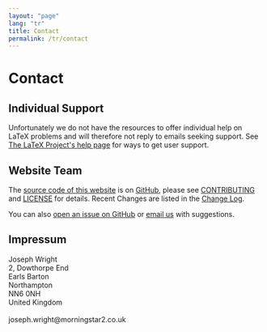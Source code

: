 ```yaml
---
layout: "page"
lang: "tr"
title: Contact
permalink: /tr/contact
---
```


# Contact

## Individual Support

Unfortunately we do not have the resources to offer individual help on LaTeX problems and will therefore not reply to emails seeking support. See [The LaTeX Project's help page](https://www.latex-project.org/help/) for ways to get user support.

## Website Team

The [source code of this website](https://github.com/learnlatex/learnlatex.github.io/) is on [GitHub](https://github.com/learnlatex/), please see [CONTRIBUTING](../CONTRIBUTING) and [LICENSE](../LICENSE) for details. Recent Changes are listed in the [Change Log](../CHANGELOG).

You can also [open an issue on GitHub](https://github.com/learnlatex/learnlatex.github.io/issues) or [email us](mailto:texfaq@texfaq.org) with suggestions.

## Impressum

<p>Joseph Wright<br>
2, Dowthorpe End<br>
Earls Barton<br>
Northampton<br>
NN6 0NH<br>
United Kingdom<br>
<br>joseph.wright@morningstar2.co.uk</p>
